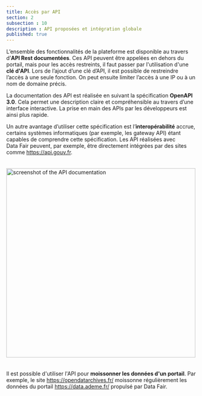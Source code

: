 ```yaml
---
title: Accès par API
section: 2
subsection : 10
description : API proposées et intégration globale
published: true
---
```


L’ensemble des fonctionnalités de la plateforme est disponible au travers d’**API Rest documentées**. Ces API peuvent être appelées en dehors du portail, mais pour les accès restreints, il faut passer par l'utilisation d'une **clé d'API**. Lors de l’ajout d’une clé d’API, il est possible de restreindre l’accès à une seule fonction. On peut ensuite limiter l’accès à une IP ou à un nom de domaine précis.

La documentation des API est réalisée en suivant la spécification **OpenAPI 3.0**. Cela permet une description claire et compréhensible au travers d’une interface interactive. La prise en main des APIs par les développeurs est ainsi plus rapide.

Un autre avantage d’utiliser cette spécification est l’**interopérabilité** accrue, certains systèmes informatiques (par exemple, les gateway API) étant capables de comprendre cette spécification. Les API réalisées avec Data&nbsp;Fair peuvent, par exemple, être directement intégrées par des sites comme https://api.gouv.fr.

<img src="./images/functional-presentation/api.jpg"
     height="500" style="margin:20px auto;" alt="screenshot of the API documentation" />


Il est possible d'utiliser l'API pour **moissonner les données d'un portail**. Par exemple, le site https://opendatarchives.fr/ moissonne régulièrement les données du portail https://data.ademe.fr/ propulsé par Data&nbsp;Fair.
